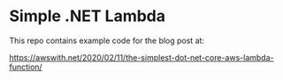 # Simple .NET Lambda

This repo contains example code for the blog post at:

https://awswith.net/2020/02/11/the-simplest-dot-net-core-aws-lambda-function/
